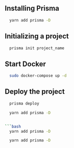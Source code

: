 ## Installing Prisma

```bash
  yarn add prisma -D
```

## Initializing a project

```bash
  prisma init project_name
```

## Start Docker

```bash
  sudo docker-compose up -d
```

## Deploy the project

```bash
  prisma deploy
```

````bash
  yarn add prisma -D


```bash
  yarn add prisma -D
````

```bash
  yarn add prisma -D
```
